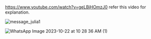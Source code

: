 https://www.youtube.com/watch?v=geLBjHOmzJ0 refer this video for explanation.

![message_julia1](https://github.com/kadeeja11/Messaging-App-using-Web-Socket-in-Julia/assets/102726951/f8a8f3d4-29d1-4aa9-9893-ac5440784354)

![WhatsApp Image 2023-10-22 at 10 28 36 AM (1)](https://github.com/kadeeja11/Messaging-App-using-Web-Socket-in-Julia/assets/102726951/40df09bd-e437-4b4f-a7d5-d98d18f9dc1f)
